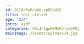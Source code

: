 ```yaml
---
id: Q1IAcPwRdbGe-spERaH1G
title: test atelier
age: "234"
intro: asdf
categories: 90iJn1gwW8MuR2-xvbPDj
mainImage: /assets/uploads/4.jpg
---
```

